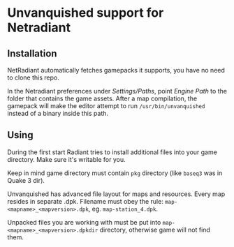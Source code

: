 Unvanquished support for Netradiant
===================================

Installation
------------

NetRadiant automatically fetches gamepacks it supports, you have no need to clone this repo.

In the Netradiant preferences under *Settings/Paths*, point *Engine Path* to the folder that contains the game assets. After a map compilation, the gamepack will make the editor attempt to run `/usr/bin/unvanquished` instead of a binary inside this path.

Using
-----

During the first start Radiant tries to install additional files into your game directory.
Make sure it's writable for you.

Keep in mind game directory must contain `pkg` directory (like `baseq3` was in Quake 3 dir).

Unvanquished has advanced file layout for maps and resources. Every map resides in separate .dpk.
Filename must obey the rule: `map-<mapname>_<mapversion>.dpk`, eg. `map-station_4.dpk`.

Unpacked files you are working with must be put into `map-<mapname>_<mapversion>.dpkdir` directory,
otherwise game will not find them.
